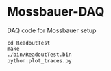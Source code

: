 # Mossbauer-DAQ
DAQ code for Mossbauer setup


```
cd ReadoutTest
make
./bin/ReadoutTest.bin
python plot_traces.py
```
